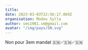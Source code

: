 ```yaml
---
title: 
date: 2023-03-03T22:56:17.069Z
organisation: Modou Sylla 
author: sms1981.sm@gmail.com
avatar: "/img/pays/SN.svg"
---
```


Non pour 3em mandat 🇸🇳✅🇸🇳✅🇸🇳